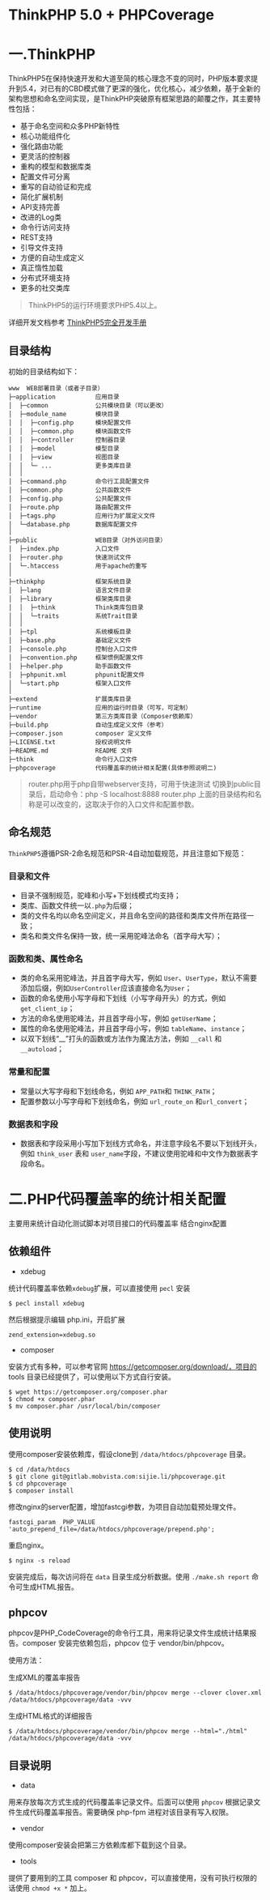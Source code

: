 ThinkPHP 5.0 + PHPCoverage
===============

# 一.ThinkPHP

ThinkPHP5在保持快速开发和大道至简的核心理念不变的同时，PHP版本要求提升到5.4，对已有的CBD模式做了更深的强化，优化核心，减少依赖，基于全新的架构思想和命名空间实现，是ThinkPHP突破原有框架思路的颠覆之作，其主要特性包括：

 + 基于命名空间和众多PHP新特性
 + 核心功能组件化
 + 强化路由功能
 + 更灵活的控制器
 + 重构的模型和数据库类
 + 配置文件可分离
 + 重写的自动验证和完成
 + 简化扩展机制
 + API支持完善
 + 改进的Log类
 + 命令行访问支持
 + REST支持
 + 引导文件支持
 + 方便的自动生成定义
 + 真正惰性加载
 + 分布式环境支持
 + 更多的社交类库

> ThinkPHP5的运行环境要求PHP5.4以上。

详细开发文档参考 [ThinkPHP5完全开发手册](http://www.kancloud.cn/manual/thinkphp5)

## 目录结构

初始的目录结构如下：

~~~
www  WEB部署目录（或者子目录）
├─application           应用目录
│  ├─common             公共模块目录（可以更改）
│  ├─module_name        模块目录
│  │  ├─config.php      模块配置文件
│  │  ├─common.php      模块函数文件
│  │  ├─controller      控制器目录
│  │  ├─model           模型目录
│  │  ├─view            视图目录
│  │  └─ ...            更多类库目录
│  │
│  ├─command.php        命令行工具配置文件
│  ├─common.php         公共函数文件
│  ├─config.php         公共配置文件
│  ├─route.php          路由配置文件
│  ├─tags.php           应用行为扩展定义文件
│  └─database.php       数据库配置文件
│
├─public                WEB目录（对外访问目录）
│  ├─index.php          入口文件
│  ├─router.php         快速测试文件
│  └─.htaccess          用于apache的重写
│
├─thinkphp              框架系统目录
│  ├─lang               语言文件目录
│  ├─library            框架类库目录
│  │  ├─think           Think类库包目录
│  │  └─traits          系统Trait目录
│  │
│  ├─tpl                系统模板目录
│  ├─base.php           基础定义文件
│  ├─console.php        控制台入口文件
│  ├─convention.php     框架惯例配置文件
│  ├─helper.php         助手函数文件
│  ├─phpunit.xml        phpunit配置文件
│  └─start.php          框架入口文件
│
├─extend                扩展类库目录
├─runtime               应用的运行时目录（可写，可定制）
├─vendor                第三方类库目录（Composer依赖库）
├─build.php             自动生成定义文件（参考）
├─composer.json         composer 定义文件
├─LICENSE.txt           授权说明文件
├─README.md             README 文件
├─think                 命令行入口文件
├─phpcoverage           代码覆盖率的统计相关配置(具体参照说明二)
~~~

> router.php用于php自带webserver支持，可用于快速测试
> 切换到public目录后，启动命令：php -S localhost:8888  router.php
> 上面的目录结构和名称是可以改变的，这取决于你的入口文件和配置参数。

## 命名规范

`ThinkPHP5`遵循PSR-2命名规范和PSR-4自动加载规范，并且注意如下规范：

### 目录和文件

*   目录不强制规范，驼峰和小写+下划线模式均支持；
*   类库、函数文件统一以`.php`为后缀；
*   类的文件名均以命名空间定义，并且命名空间的路径和类库文件所在路径一致；
*   类名和类文件名保持一致，统一采用驼峰法命名（首字母大写）；

### 函数和类、属性命名

*   类的命名采用驼峰法，并且首字母大写，例如 `User`、`UserType`，默认不需要添加后缀，例如`UserController`应该直接命名为`User`；
*   函数的命名使用小写字母和下划线（小写字母开头）的方式，例如 `get_client_ip`；
*   方法的命名使用驼峰法，并且首字母小写，例如 `getUserName`；
*   属性的命名使用驼峰法，并且首字母小写，例如 `tableName`、`instance`；
*   以双下划线“__”打头的函数或方法作为魔法方法，例如 `__call` 和 `__autoload`；

### 常量和配置

*   常量以大写字母和下划线命名，例如 `APP_PATH`和 `THINK_PATH`；
*   配置参数以小写字母和下划线命名，例如 `url_route_on` 和`url_convert`；

### 数据表和字段

*   数据表和字段采用小写加下划线方式命名，并注意字段名不要以下划线开头，例如 `think_user` 表和 `user_name`字段，不建议使用驼峰和中文作为数据表字段命名。


# 二.PHP代码覆盖率的统计相关配置

主要用来统计自动化测试脚本对项目接口的代码覆盖率 结合nginx配置

## 依赖组件

* xdebug

统计代码覆盖率依赖`xdebug`扩展，可以直接使用 `pecl` 安装

	$ pecl install xdebug

然后根据提示编辑 php.ini，开启扩展
	
	zend_extension=xdebug.so

* composer

安装方式有多种，可以参考官网 https://getcomposer.org/download/，项目的 tools 目录已经提供了，可以使用以下方式自行安装。
	
	$ wget https://getcomposer.org/composer.phar
	$ chmod +x composer.phar
	$ mv composer.phar /usr/local/bin/composer

## 使用说明

使用composer安装依赖库，假设clone到 `/data/htdocs/phpcoverage` 目录。

	$ cd /data/htdocs
	$ git clone git@gitlab.mobvista.com:sijie.li/phpcoverage.git
	$ cd phpcoverage
	$ composer install

修改nginx的server配置，增加fastcgi参数，为项目自动加载预处理文件。

	fastcgi_param  PHP_VALUE 'auto_prepend_file=/data/htdocs/phpcoverage/prepend.php';

重启nginx。

	$ nginx -s reload

安装完成后，每次访问将在 `data` 目录生成分析数据。使用 `./make.sh report` 命令可生成HTML报告。

## phpcov

phpcov是PHP_CodeCoverage的命令行工具，用来将记录文件生成统计结果报告。composer 安装完依赖包后，phpcov 位于 vendor/bin/phpcov。

使用方法：

生成XML的覆盖率报告

	$ /data/htdocs/phpcoverage/vendor/bin/phpcov merge --clover clover.xml /data/htdocs/phpcoverage/data -vvv

生成HTML格式的详细报告

	$ /data/htdocs/phpcoverage/vendor/bin/phpcov merge --html="./html" /data/htdocs/phpcoverage/data -vvv

## 目录说明

* data

用来存放每次方式生成的代码覆盖率记录文件。后面可以使用 `phpcov` 根据记录文件生成代码覆盖率报告。需要确保 php-fpm 进程对该目录有写入权限。

* vendor 

使用composer安装会把第三方依赖库都下载到这个目录。

* tools

提供了要用到的工具 composer 和 phpcov，可以直接使用，没有可执行权限的话使用 `chmod +x *` 加上。

